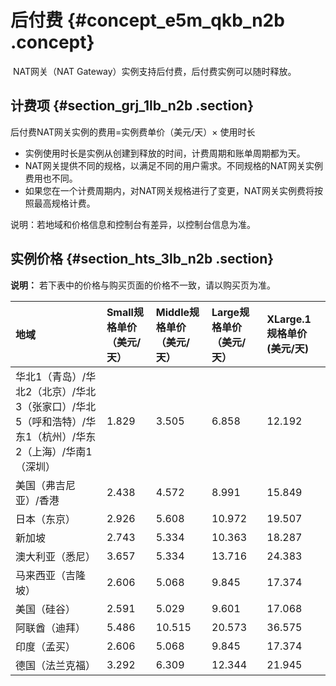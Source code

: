 # 后付费 {#concept_e5m_qkb_n2b .concept}

 NAT网关（NAT Gateway）实例支持后付费，后付费实例可以随时释放。

## 计费项 {#section_grj_1lb_n2b .section}

后付费NAT网关实例的费用=实例费单价（美元/天）× 使用时长

-   实例使用时长是实例从创建到释放的时间，计费周期和账单周期都为天。
-   NAT网关提供不同的规格，以满足不同的用户需求。不同规格的NAT网关实例费用也不同。
-   如果您在一个计费周期内，对NAT网关规格进行了变更，NAT网关实例费将按照最高规格计费。

说明：若地域和价格信息和控制台有差异，以控制台信息为准。

## 实例价格 {#section_hts_3lb_n2b .section}

**说明：** 若下表中的价格与购买页面的价格不一致，请以购买页为准。

|地域|Small规格单价（美元/天）|Middle规格单价（美元/天）|Large规格单价（美元/天）|XLarge.1规格单价\(美元/天\)|
|:-|:--------------|:---------------|:--------------|:-------------------|
|华北1（青岛）/华北2（北京）/华北3（张家口）/华北5（呼和浩特）/华东1（杭州）/华东2（上海）/华南1（深圳） |1.829|3.505|6.858|12.192|
|美国（弗吉尼亚）/香港|2.438|4.572|8.991|15.849|
|日本（东京）|2.926|5.608|10.972|19.507|
|新加坡|2.743|5.334|10.363|18.287|
|澳大利亚（悉尼）|3.657|5.334|13.716|24.383|
|马来西亚（吉隆坡）|2.606|5.068|9.845|17.374|
|美国（硅谷）|2.591|5.029|9.601|17.068|
|阿联酋（迪拜）|5.486|10.515|20.573|36.575|
|印度（孟买）|2.606|5.068|9.845|17.374|
|德国（法兰克福）|3.292|6.309|12.344|21.945|


